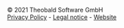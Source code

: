 © 2021 Theobald Software GmbH  
[Privacy Policy](https://theobald-software.com/en/privacy-policy) - 
[Legal notice](https://theobald-software.com/en/legal-notice) - 
[Website](https://theobald-software.com/en/)
